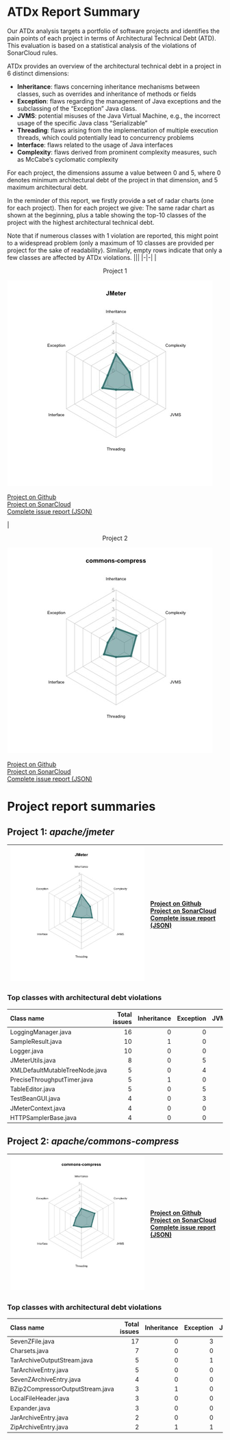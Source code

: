 # ATDx Report Summary
Our ATDx analysis targets a portfolio of software projects and identifies the pain points of each project in terms of Architectural Technical Debt (ATD). This evaluation is based on a statistical analysis of the violations of SonarCloud rules.

ATDx provides an overview of the architectural technical debt in a project  in 6 distinct dimensions:
* **Inheritance**: flaws concerning inheritance mechanisms between classes, such as overrides and inheritance of methods or fields
* **Exception**: flaws regarding the management of Java exceptions and the subclassing of the “Exception” Java class.
* **JVMS**: potential misuses of the Java Virtual Machine, e.g., the incorrect usage of the specific Java class “Serializable”
* **Threading**: flaws arising from the implementation of multiple execution threads, which could potentially lead to concurrency problems
* **Interface**: flaws related to the usage of Java interfaces
* **Complexity**: flaws derived from prominent complexity measures, such as McCabe’s cyclomatic complexity

For each project, the dimensions assume a value between 0 and 5, where 0 denotes minimum architectural debt of the project in that dimension, and 5 maximum architectural debt.

In the reminder of this report, we firstly provide a set of radar charts (one for each project). Then for each project we give:
The same radar chart as shown at the beginning, plus a table showing the top-10 classes of the project with the highest architectural technical debt.

Note that if numerous classes with 1 violation are reported, this might point to a widespread problem (only a maximum of 10 classes are provided per project for the sake of readability). Similarly, empty rows indicate that only a few classes are affected by ATDx violations.
|||
|-|-|
|<p align="center">Project 1</p><img src="https://github.com/robertoverdecchia/ATDx_report_sandbox/blob/master/plots/JMeter.jpg"/> <p style="text-align:left">[Project on Github](https://github.com/apache/jmeter) <br> [Project on SonarCloud ](https://sonarcloud.io/dashboard?id=JMeter) <br> [Complete issue report (JSON)](https://github.com/robertoverdecchia/ATDx_report_sandbox/blob/master/jsons/JMeter.json)</p>|<p align="center">Project 2</p><img src="https://github.com/robertoverdecchia/ATDx_report_sandbox/blob/master/plots/commons-compress.jpg"/> <p style="text-align:left">[Project on Github](https://github.com/apache/commons-compress) <br> [Project on SonarCloud ](https://sonarcloud.io/dashboard?id=commons-compress) <br> [Complete issue report (JSON)](https://github.com/robertoverdecchia/ATDx_report_sandbox/blob/master/jsons/commons-compress.json)</p>
# Project report summaries
## Project 1: _apache/jmeter_
|<img src="https://github.com/robertoverdecchia/ATDx_report_sandbox/blob/master/plots/JMeter.jpg"/>|<p style="text-align:left">[Project on Github](https://github.com/apache/jmeter) <br> [Project on SonarCloud ](https://sonarcloud.io/dashboard?id=JMeter) <br> [Complete issue report (JSON)](https://github.com/robertoverdecchia/ATDx_report_sandbox/blob/master/jsons/JMeter.json)</p>
|-|-|
### Top classes with architectural debt violations
| Class name                     |   Total issues |   Inheritance |   Exception |   JVMS |   Interface |   Threading |   Complexity | Fully qualified class name                                                                        |
|:-------------------------------|---------------:|--------------:|------------:|-------:|------------:|------------:|-------------:|:--------------------------------------------------------------------------------------------------|
| LoggingManager.java            |             16 |             0 |           0 |      0 |          16 |           0 |            0 | src/jorphan/src/main/java/org/apache/jorphan/logging/LoggingManager.java                          |
| SampleResult.java              |             10 |             1 |           0 |      0 |           9 |           0 |            0 | src/core/src/main/java/org/apache/jmeter/samplers/SampleResult.java                               |
| Logger.java                    |             10 |             0 |           0 |      0 |          10 |           0 |            0 | src/jorphan/src/main/java/org/apache/log/Logger.java                                              |
| JMeterUtils.java               |              8 |             0 |           5 |      0 |           3 |           0 |            0 | src/core/src/main/java/org/apache/jmeter/util/JMeterUtils.java                                    |
| XMLDefaultMutableTreeNode.java |              5 |             0 |           4 |      0 |           1 |           0 |            0 | src/components/src/main/java/org/apache/jmeter/visualizers/XMLDefaultMutableTreeNode.java         |
| PreciseThroughputTimer.java    |              5 |             1 |           0 |      0 |           4 |           0 |            0 | src/components/src/main/java/org/apache/jmeter/timers/poissonarrivals/PreciseThroughputTimer.java |
| TableEditor.java               |              5 |             0 |           5 |      0 |           0 |           0 |            0 | src/core/src/main/java/org/apache/jmeter/testbeans/gui/TableEditor.java                           |
| TestBeanGUI.java               |              4 |             0 |           3 |      0 |           1 |           0 |            0 | src/core/src/main/java/org/apache/jmeter/testbeans/gui/TestBeanGUI.java                           |
| JMeterContext.java             |              4 |             0 |           0 |      0 |           4 |           0 |            0 | src/core/src/main/java/org/apache/jmeter/threads/JMeterContext.java                               |
| HTTPSamplerBase.java           |              4 |             0 |           0 |      0 |           4 |           0 |            0 | src/protocol/http/src/main/java/org/apache/jmeter/protocol/http/sampler/HTTPSamplerBase.java      |

## Project 2: _apache/commons-compress_
|<img src="https://github.com/robertoverdecchia/ATDx_report_sandbox/blob/master/plots/commons-compress.jpg"/>|<p style="text-align:left">[Project on Github](https://github.com/apache/commons-compress) <br> [Project on SonarCloud ](https://sonarcloud.io/dashboard?id=commons-compress) <br> [Complete issue report (JSON)](https://github.com/robertoverdecchia/ATDx_report_sandbox/blob/master/jsons/commons-compress.json)</p>
|-|-|
### Top classes with architectural debt violations
| Class name                       |   Total issues |   Inheritance |   Exception |   JVMS |   Interface |   Threading |   Complexity | Fully qualified class name                                                                   |
|:---------------------------------|---------------:|--------------:|------------:|-------:|------------:|------------:|-------------:|:---------------------------------------------------------------------------------------------|
| SevenZFile.java                  |             17 |             0 |           3 |      0 |           3 |           0 |           11 | src/main/java/org/apache/commons/compress/archivers/sevenz/SevenZFile.java                   |
| Charsets.java                    |              7 |             0 |           0 |      0 |           7 |           0 |            0 | src/main/java/org/apache/commons/compress/utils/Charsets.java                                |
| TarArchiveOutputStream.java      |              5 |             0 |           1 |      0 |           4 |           0 |            0 | src/main/java/org/apache/commons/compress/archivers/tar/TarArchiveOutputStream.java          |
| TarArchiveEntry.java             |              5 |             0 |           0 |      0 |           2 |           0 |            3 | src/main/java/org/apache/commons/compress/archivers/tar/TarArchiveEntry.java                 |
| SevenZArchiveEntry.java          |              4 |             0 |           0 |      0 |           4 |           0 |            0 | src/main/java/org/apache/commons/compress/archivers/sevenz/SevenZArchiveEntry.java           |
| BZip2CompressorOutputStream.java |              3 |             1 |           0 |      0 |           0 |           0 |            2 | src/main/java/org/apache/commons/compress/compressors/bzip2/BZip2CompressorOutputStream.java |
| LocalFileHeader.java             |              3 |             0 |           0 |      0 |           3 |           0 |            0 | src/main/java/org/apache/commons/compress/archivers/arj/LocalFileHeader.java                 |
| Expander.java                    |              3 |             0 |           0 |      0 |           3 |           0 |            0 | src/main/java/org/apache/commons/compress/archivers/examples/Expander.java                   |
| JarArchiveEntry.java             |              2 |             0 |           0 |      0 |           2 |           0 |            0 | src/main/java/org/apache/commons/compress/archivers/jar/JarArchiveEntry.java                 |
| ZipArchiveEntry.java             |              2 |             1 |           1 |      0 |           0 |           0 |            0 | src/main/java/org/apache/commons/compress/archivers/zip/ZipArchiveEntry.java                 |


